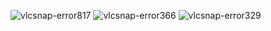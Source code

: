 ![vlcsnap-error817](https://user-images.githubusercontent.com/35193519/57191584-9182dd80-6f6a-11e9-8972-e4d1c337102f.png)
![vlcsnap-error366](https://user-images.githubusercontent.com/35193519/57191587-9778be80-6f6a-11e9-9291-c33c69cb690a.png)
![vlcsnap-error329](https://user-images.githubusercontent.com/35193519/57191588-9b0c4580-6f6a-11e9-9dc8-d6acbae9d2f5.png)
